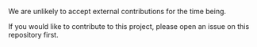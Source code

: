 We are unlikely to accept external contributions for the time being.

If you would like to contribute to this project, please open an
issue on this repository first.
